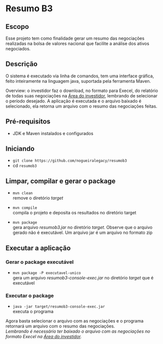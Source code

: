 # Resumo B3

## Escopo

Esse projeto tem como finalidade gerar um resumo das negociações realizadas na bolsa de valores nacional que facilite a análise dos ativos negociados.

## Descrição

O sistema é executado via linha de comandos, tem
uma interface gráfica, feito inteiramente na linguagem java, suportada pela ferramenta Maven.

Overview: o investidor faz o download, no formato para Execel, do relatório de todas suas negociações na [Área do investidor](https://www.investidor.b3.com.br/), lembrando de selecionar o período desejado. A aplicação é executada e o arquivo baixado é selecionado, ela retorna um arquivo com o resumo das negociações feitas.

## Pré-requisitos

- JDK e Maven instalados e configurados

## Iniciando

- `git clone https://github.com/nogueiralegacy/resumob3`
- cd `resumob3`

## Limpar, compilar e gerar o package

- `mvn clean` <br>
  remove o diretório _target_

- `mvn compile` <br>
  compila o projeto e deposita os resultados no diretório target

- `mvn package` <br>
  gera arquivo _resumob3.jar_ no diretório _target_. Observe que
  o arquivo gerado não é executável. Um arquivo jar é um arquivo no formato
  zip

## Executar a aplicação

### Gerar o package executável

- `mvn package -P executavel-unico` <br>
  gera um arquivo _resumob3-console-exec.jar_ no diretório _target_ que é executável

### Executar o package

- `java -jar target/resumob3-console-exec.jar` <br>
  executa o programa

Agora basta selecionar o arquivo com as negociações e o programa retornará um arquivo com o resumo das negociações.<br>
_Lembrando é necessário ter baixado o arquivo com as negociações no formato Execel na [Área do investidor](https://www.investidor.b3.com.br/)._
